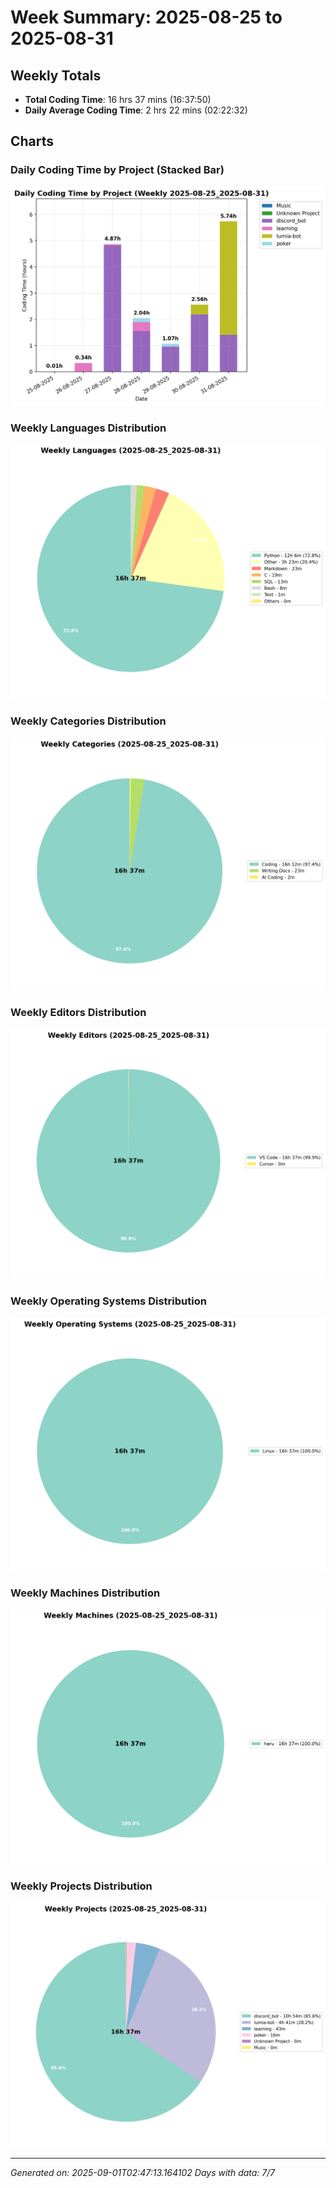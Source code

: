 # Week Summary: 2025-08-25 to 2025-08-31

## Weekly Totals
- **Total Coding Time**: 16 hrs 37 mins (16:37:50)
- **Daily Average Coding Time**: 2 hrs 22 mins (02:22:32)

## Charts

### Daily Coding Time by Project (Stacked Bar)
![Daily Coding Time by Project](/charts/daily_stacked_bar_weekly_2025-08-25_2025-08-31.png)

### Weekly Languages Distribution
![Weekly Languages](/charts/weekly_languages_(2025-08-25_2025-08-31).png)

### Weekly Categories Distribution
![Weekly Categories](/charts/weekly_categories_(2025-08-25_2025-08-31).png)

### Weekly Editors Distribution
![Weekly Editors](/charts/weekly_editors_(2025-08-25_2025-08-31).png)

### Weekly Operating Systems Distribution
![Weekly Operating Systems](/charts/weekly_operating_systems_(2025-08-25_2025-08-31).png)

### Weekly Machines Distribution
![Weekly Machines](/charts/weekly_machines_(2025-08-25_2025-08-31).png)

### Weekly Projects Distribution
![Weekly Projects](/charts/weekly_projects_(2025-08-25_2025-08-31).png)

---
*Generated on: 2025-09-01T02:47:13.164102*
*Days with data: 7/7*
